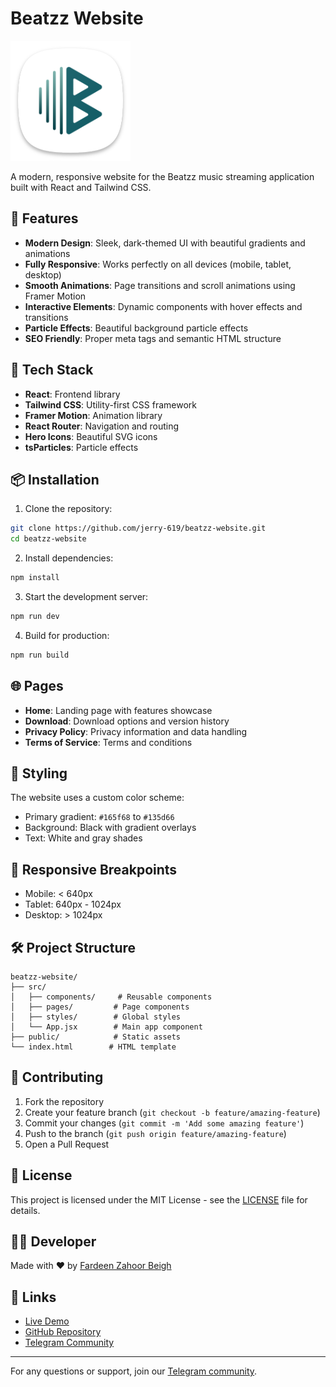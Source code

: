 # Beatzz Website

![Beatzz Logo](public/logo.png)

A modern, responsive website for the Beatzz music streaming application built with React and Tailwind CSS.

## 🎵 Features

- **Modern Design**: Sleek, dark-themed UI with beautiful gradients and animations
- **Fully Responsive**: Works perfectly on all devices (mobile, tablet, desktop)
- **Smooth Animations**: Page transitions and scroll animations using Framer Motion
- **Interactive Elements**: Dynamic components with hover effects and transitions
- **Particle Effects**: Beautiful background particle effects
- **SEO Friendly**: Proper meta tags and semantic HTML structure

## 🚀 Tech Stack

- **React**: Frontend library
- **Tailwind CSS**: Utility-first CSS framework
- **Framer Motion**: Animation library
- **React Router**: Navigation and routing
- **Hero Icons**: Beautiful SVG icons
- **tsParticles**: Particle effects

## 📦 Installation

1. Clone the repository:
```bash
git clone https://github.com/jerry-619/beatzz-website.git
cd beatzz-website
```

2. Install dependencies:
```bash
npm install
```

3. Start the development server:
```bash
npm run dev
```

4. Build for production:
```bash
npm run build
```

## 🌐 Pages

- **Home**: Landing page with features showcase
- **Download**: Download options and version history
- **Privacy Policy**: Privacy information and data handling
- **Terms of Service**: Terms and conditions

## 🎨 Styling

The website uses a custom color scheme:
- Primary gradient: `#165f68` to `#135d66`
- Background: Black with gradient overlays
- Text: White and gray shades

## 📱 Responsive Breakpoints

- Mobile: < 640px
- Tablet: 640px - 1024px
- Desktop: > 1024px

## 🛠️ Project Structure

```
beatzz-website/
├── src/
│   ├── components/     # Reusable components
│   ├── pages/         # Page components
│   ├── styles/        # Global styles
│   └── App.jsx        # Main app component
├── public/            # Static assets
└── index.html        # HTML template
```

## 🤝 Contributing

1. Fork the repository
2. Create your feature branch (`git checkout -b feature/amazing-feature`)
3. Commit your changes (`git commit -m 'Add some amazing feature'`)
4. Push to the branch (`git push origin feature/amazing-feature`)
5. Open a Pull Request

## 📄 License

This project is licensed under the MIT License - see the [LICENSE](LICENSE) file for details.

## 👨‍💻 Developer

Made with ❤️ by [Fardeen Zahoor Beigh](https://github.com/jerry-619)

## 🔗 Links

- [Live Demo](https://beatzz.vercel.app)
- [GitHub Repository](https://github.com/jerry-619/beatzz-website)
- [Telegram Community](https://t.me/beatzzApp)

---

For any questions or support, join our [Telegram community](https://t.me/beatzzApp).

